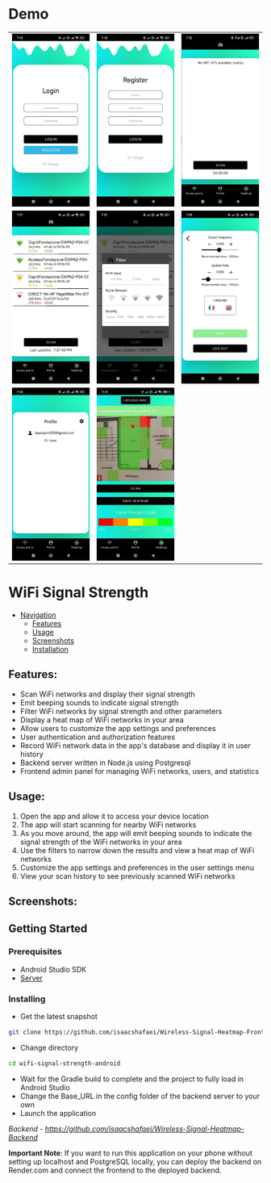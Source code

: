# Demo

<table>
  <tr>
    <td><img src="screenshot/login.jpg" alt="Login page" width="250"/></td>
    <td><img src="screenshot/register.jpg" alt="Register page" width="250"/></td>
    <td><img src="screenshot/empty-wifi.jpg" alt="Another page" width="250"/></td>
  </tr>
  <tr>
    <td><img src="screenshot/wifis.jpg" alt="Login page" width="250"/></td>
    <td><img src="screenshot/filter.jpg" alt="Register page" width="250"/></td>
    <td><img src="screenshot/setting.jpg" alt="Another page" width="250"/></td>
  </tr>
    <tr>
    <td><img src="screenshot/profile.jpg" alt="Login page" width="250"/></td>
    <td><img src="screenshot/heatmap.jpg" alt="Register page" width="250"/></td>
  </tr>
</table>

# WiFi Signal Strength

- [Navigation](#navigation)
  - [Features](#features)
  - [Usage](#usage)
  - [Screenshots](#screenshots)
  - [Installation](#prerequisites)

## Features:

- Scan WiFi networks and display their signal strength
- Emit beeping sounds to indicate signal strength
- Filter WiFi networks by signal strength and other parameters
- Display a heat map of WiFi networks in your area
- Allow users to customize the app settings and preferences
- User authentication and authorization features
- Record WiFi network data in the app's database and display it in user history
- Backend server written in Node.js using Postgresql
- Frontend admin panel for managing WiFi networks, users, and statistics

## Usage:

1. Open the app and allow it to access your device location
2. The app will start scanning for nearby WiFi networks
3. As you move around, the app will emit beeping sounds to indicate the signal strength of the WiFi networks in your area
4. Use the filters to narrow down the results and view a heat map of WiFi networks
5. Customize the app settings and preferences in the user settings menu
6. View your scan history to see previously scanned WiFi networks

## Screenshots:

## Getting Started

### Prerequisites

- Android Studio SDK
- [Server](https://github.com/isaacshafaei/Wireless-Signal-Heatmap-Backend)

### Installing

- Get the latest snapshot

```bash
git clone https://github.com/isaacshafaei/Wireless-Signal-Heatmap-Frontend.git
```

- Change directory

```bash
cd wifi-signal-strength-android
```

- Wait for the Gradle build to complete and the project to fully load in Android Studio
- Change the Base_URL in the config folder of the backend server to your own
- Launch the application

_Backend - https://github.com/isaacshafaei/Wireless-Signal-Heatmap-Backend_

**Important Note**: If you want to run this application on your phone without setting up localhost and PostgreSQL locally, you can deploy the backend on Render.com and connect the frontend to the deployed backend.